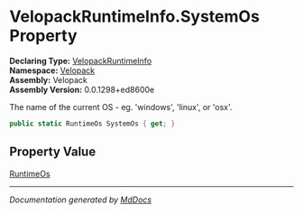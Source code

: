 ﻿<!--  
  <auto-generated>   
    The contents of this file were generated by a tool.  
    Changes to this file may be list if the file is regenerated  
  </auto-generated>   
-->

# VelopackRuntimeInfo.SystemOs Property

**Declaring Type:** [VelopackRuntimeInfo](../index.md)  
**Namespace:** [Velopack](../../index.md)  
**Assembly:** Velopack  
**Assembly Version:** 0.0.1298+ed8600e

 The name of the current OS \- eg. 'windows', 'linux', or 'osx'. 

```csharp
public static RuntimeOs SystemOs { get; }
```

## Property Value

[RuntimeOs](../../RuntimeOs/index.md)

___

*Documentation generated by [MdDocs](https://github.com/ap0llo/mddocs)*
